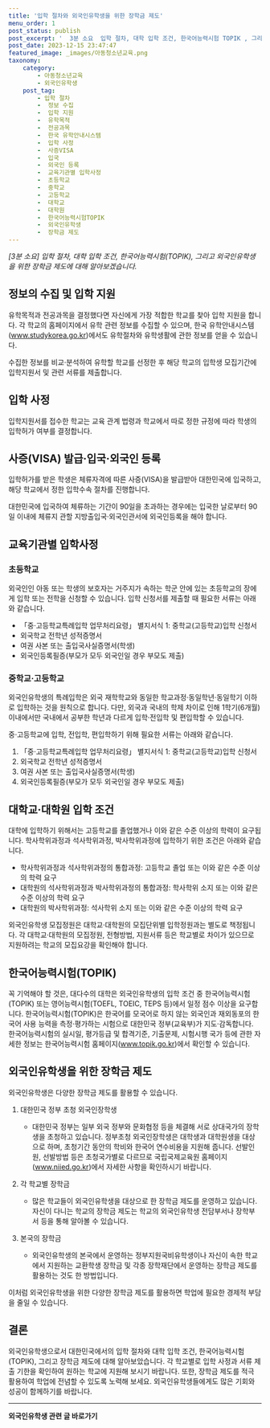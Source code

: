 ```yaml
---
title: '입학 절차와 외국인유학생을 위한 장학금 제도'
menu_order: 1
post_status: publish
post_excerpt: '  3분 소요  입학 절차, 대학 입학 조건, 한국어능력시험 TOPIK , 그리고 외국인유학생을 위한 장학금 제도에 대해 알아보겠습니다. '
post_date: 2023-12-15 23:47:47
featured_image: _images/아동청소년교육.png
taxonomy:
    category:
        - 아동청소년교육
        - 외국인유학생
    post_tag:
        - 입학 절차
        -  정보 수집
        -  입학 지원
        -  유학목적
        -  전공과목
        -  한국 유학안내시스템
        -  입학 사정
        -  사증VISA
        -  입국
        -  외국인 등록
        -  교육기관별 입학사정
        -  초등학교
        -  중학교
        -  고등학교
        -  대학교
        -  대학원
        -  한국어능력시험TOPIK
        -  외국인유학생
        -  장학금 제도
---
```



*[3분 소요] 입학 절차, 대학 입학 조건, 한국어능력시험(TOPIK), 그리고 외국인유학생을 위한 장학금 제도에 대해 알아보겠습니다.*

## 정보의 수집 및 입학 지원

유학목적과 전공과목을 결정했다면 자신에게 가장 적합한 학교를 찾아 입학 지원을 합니다. 각 학교의 홈페이지에서 유학 관련 정보를 수집할 수 있으며, 한국 유학안내시스템(www.studykorea.go.kr)에서도 유학절차와 유학생활에 관한 정보를 얻을 수 있습니다.

수집한 정보를 비교·분석하여 유학할 학교를 선정한 후 해당 학교의 입학생 모집기간에 입학지원서 및 관련 서류를 제출합니다.

## 입학 사정

입학지원서를 접수한 학교는 교육 관계 법령과 학교에서 따로 정한 규정에 따라 학생의 입학허가 여부를 결정합니다.

## 사증(VISA) 발급·입국·외국인 등록

입학허가를 받은 학생은 체류자격에 따른 사증(VISA)을 발급받아 대한민국에 입국하고, 해당 학교에서 정한 입학수속 절차를 진행합니다.

대한민국에 입국하여 체류하는 기간이 90일을 초과하는 경우에는 입국한 날로부터 90일 이내에 체류지 관할 지방출입국·외국인관서에 외국인등록을 해야 합니다.

## 교육기관별 입학사정

### 초등학교

외국인인 아동 또는 학생의 보호자는 거주지가 속하는 학군 안에 있는 초등학교의 장에게 입학 또는 전학을 신청할 수 있습니다. 입학 신청서를 제출할 때 필요한 서류는 아래와 같습니다.

- 「중·고등학교특례입학 업무처리요령」 별지서식 1: 중학교(고등학교)입학 신청서
- 외국학교 전학년 성적증명서
- 여권 사본 또는 출입국사실증명서(학생)
- 외국인등록필증(부모가 모두 외국인일 경우 부모도 제출)

### 중학교·고등학교

외국인유학생의 특례입학은 외국 재학학교와 동일한 학교과정·동일학년·동일학기 이하로 입학하는 것을 원칙으로 합니다. 다만, 외국과 국내의 학제 차이로 인해 1학기(6개월) 이내에서만 국내에서 공부한 학년과 다르게 입학·전입학 및 편입학할 수 있습니다.

중·고등학교에 입학, 전입학, 편입학하기 위해 필요한 서류는 아래와 같습니다.

1. 「중·고등학교특례입학 업무처리요령」 별지서식 1: 중학교(고등학교)입학 신청서
2. 외국학교 전학년 성적증명서
3. 여권 사본 또는 출입국사실증명서(학생)
4. 외국인등록필증(부모가 모두 외국인일 경우 부모도 제출)

## 대학교·대학원 입학 조건

대학에 입학하기 위해서는 고등학교를 졸업했거나 이와 같은 수준 이상의 학력이 요구됩니다. 학사학위과정과 석사학위과정, 박사학위과정에 입학하기 위한 조건은 아래와 같습니다.

- 학사학위과정과 석사학위과정의 통합과정: 고등학교 졸업 또는 이와 같은 수준 이상의 학력 요구
- 대학원의 석사학위과정과 박사학위과정의 통합과정: 학사학위 소지 또는 이와 같은 수준 이상의 학력 요구
- 대학원의 박사학위과정: 석사학위 소지 또는 이와 같은 수준 이상의 학력 요구

외국인유학생 모집정원은 대학교·대학원의 모집단위별 입학정원과는 별도로 책정됩니다. 각 대학교·대학원의 모집정원, 전형방법, 지원서류 등은 학교별로 차이가 있으므로 지원하려는 학교의 모집요강을 확인해야 합니다.

## 한국어능력시험(TOPIK)

꼭 기억해야 할 것은, 대다수의 대학은 외국인유학생의 입학 조건 중 한국어능력시험(TOPIK) 또는 영어능력시험(TOEFL, TOEIC, TEPS 등)에서 일정 점수 이상을 요구합니다. 한국어능력시험(TOPIK)은 한국어를 모국어로 하지 않는 외국인과 재외동포의 한국어 사용 능력을 측정·평가하는 시험으로 대한민국 정부(교육부)가 지도·감독합니다. 한국어능력시험의 실시일, 평가등급 및 합격기준, 기출문제, 시험시행 국가 등에 관한 자세한 정보는 한국어능력시험 홈페이지(www.topik.go.kr)에서 확인할 수 있습니다.

## 외국인유학생을 위한 장학금 제도

외국인유학생은 다양한 장학금 제도를 활용할 수 있습니다.

1. 대한민국 정부 초청 외국인장학생
   - 대한민국 정부는 일부 외국 정부와 문화협정 등을 체결해 서로 상대국가의 장학생을 초청하고 있습니다. 정부초청 외국인장학생은 대학생과 대학원생을 대상으로 하며, 초청기간 동안의 학비와 한국어 연수비용을 지원해 줍니다. 선발인원, 선발방법 등은 초청국가별로 다르므로 국립국제교육원 홈페이지(www.niied.go.kr)에서 자세한 사항을 확인하시기 바랍니다.
   
2. 각 학교별 장학금
   - 많은 학교들이 외국인유학생을 대상으로 한 장학금 제도를 운영하고 있습니다. 자신이 다니는 학교의 장학금 제도는 학교의 외국인유학생 전담부서나 장학부서 등을 통해 알아볼 수 있습니다.
   
3. 본국의 장학금
   - 외국인유학생의 본국에서 운영하는 정부지원국비유학생이나 자신이 속한 학교에서 지원하는 교환학생 장학금 및 각종 장학재단에서 운영하는 장학금 제도를 활용하는 것도 한 방법입니다.

이처럼 외국인유학생을 위한 다양한 장학금 제도를 활용하면 학업에 필요한 경제적 부담을 줄일 수 있습니다.

## 결론

외국인유학생으로서 대한민국에서의 입학 절차와 대학 입학 조건, 한국어능력시험(TOPIK), 그리고 장학금 제도에 대해 알아보았습니다. 각 학교별로 입학 사정과 서류 제출 기한을 확인하여 원하는 학교에 지원해 보시기 바랍니다. 또한, 장학금 제도를 적극 활용하여 학업에 전념할 수 있도록 노력해 보세요. 외국인유학생들에게도 많은 기회와 성공이 함께하기를 바랍니다.
<!-- wp:separator -->
<hr class="wp-block-separator has-alpha-channel-opacity"/>
<!-- /wp:separator -->

<!-- wp:group {"backgroundColor":"base","layout":{"type":"constrained"}} -->
<div class="wp-block-group has-base-background-color has-background"><!-- wp:paragraph {"align":"center","fontSize":"medium"} -->
<p class="has-text-align-center has-large-font-size"><strong>외국인유학생 관련 글 바로가기</strong></p>
<!-- /wp:paragraph -->


<!-- wp:latest-posts
{"categories":[{"id":34427,"count":19,"description":"","link":"https://uknowlaw.com/category/%ec%99%b8%ea%b5%ad%ec%9d%b8%ec%9c%a0%ed%95%99%ec%83%9d/","name":"외국인유학생","slug":"외국인유학생","taxonomy":"category","parent":0,"meta":[],"_links":{"self":[{"href":"https://uknowlaw.com/wp-json/wp/v2/categories/34427"}],"collection":[{"href":"https://uknowlaw.com/wp-json/wp/v2/categories"}],"about":[{"href":"https://uknowlaw.com/wp-json/wp/v2/taxonomies/category"}],"wp:post_type":[{"href":"https://uknowlaw.com/wp-json/wp/v2/posts?categories=34427"}],"curies":[{"name":"wp","href":"https://api.w.org/{rel}","templated":true}]}}],"postsToShow":100,"excerptLength":28,"postLayout":"grid","columns":2,"featuredImageAlign":"left","featuredImageSizeSlug":"large","fontSize":"small"} /--></div>
<!-- /wp:group -->